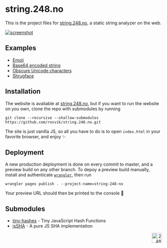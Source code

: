# string.248.no

This is the project files for [string.248.no](https://string.248.no), a static string analyzer on the web.

[![screenshot](https://user-images.githubusercontent.com/1774972/221312241-d516d389-4e5a-4155-812e-9449dbca88ea.png)](https://string.248.no)

## Examples

- [Emoji](https://string.248.no/?s=%F0%9F%92%A9%20%F0%9F%91%8D%20%F0%9F%91%8D%F0%9F%8F%BE%20%F0%9F%87%B3%F0%9F%87%B4%20%F0%9F%87%B8%F0%9F%87%AF%20%F0%9F%91%A8%E2%80%8D%F0%9F%91%A9%E2%80%8D%F0%9F%91%A7%E2%80%8D%F0%9F%91%A6%20%F0%9F%95%B4)
- [Base64 encoded string](https://string.248.no/?s=c3RyaW5nLjI0OC5ubw==)
- [Obscure Unicode characters](https://string.248.no/?s=%EF%B7%BD%20%E1%84%80%E1%84%80%E1%84%80%EA%B0%81%E1%86%A8%E1%86%A8%20m%CC%B4%CC%82%CC%87%CD%9D%CD%89%CC%98%CC%ACZ%CD%91%CD%AB%CD%83%CD%AA%CC%82%CD%AB%CC%BD%CD%8F%CC%B4%CC%99%CC%A4%CC%9E%CD%89%CD%9A%CC%AF%CC%9E%CC%A0%CD%8D)
- [Shrugface](https://string.248.no/?s=%C2%AF%5C_(%E3%83%84)_/%C2%AF)

## Installation

The website is avaliable at [string.248.no](https://string.248.no), but if you want to run the website on you own, clone the repo with submodules by running

```
git clone --recursive --shallow-submodules https://github.com/rosvik/string.248.no.git
```

The site is just vanilla JS, so all you have to do is to open `index.html` in your favorite browser, and enjoy ✨

## Deployment

A new production deployment is done on every commit to master, and a preview build on any other branch. To depoy a preview build manually, install and authenticate [`wrangler`](https://developers.cloudflare.com/workers/wrangler/install-and-update/), then run

```
wrangler pages publish . --project-name=string-248-no
```

Your preview URL should then be printed to the console 🚀

## Submodules

* [tiny-hashes](https://github.com/jbt/tiny-hashes) - Tiny JavaScript Hash Functions
* [jsSHA](https://github.com/Caligatio/jsSHA) - A pure JS SHA implementation

<div align="right"><img src="public/favicon.svg" width="32" alt="248"></div>

